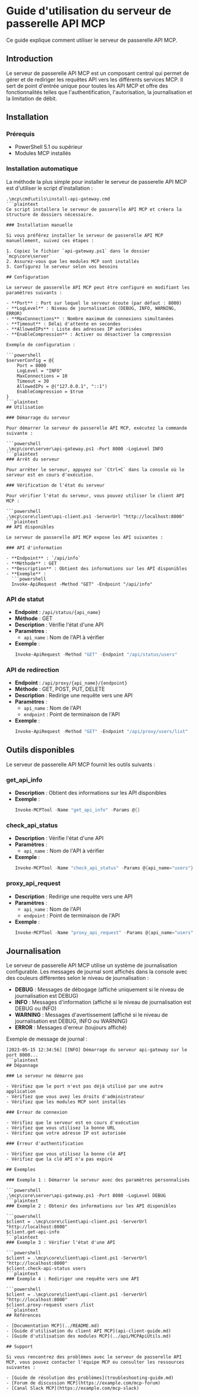 # Guide d'utilisation du serveur de passerelle API MCP

Ce guide explique comment utiliser le serveur de passerelle API MCP.

## Introduction

Le serveur de passerelle API MCP est un composant central qui permet de gérer et de rediriger les requêtes API vers les différents services MCP. Il sert de point d'entrée unique pour toutes les API MCP et offre des fonctionnalités telles que l'authentification, l'autorisation, la journalisation et la limitation de débit.

## Installation

### Prérequis

- PowerShell 5.1 ou supérieur
- Modules MCP installés

### Installation automatique

La méthode la plus simple pour installer le serveur de passerelle API MCP est d'utiliser le script d'installation :

```batch
.\mcp\cmd\utils\install-api-gateway.cmd
```plaintext
Ce script installera le serveur de passerelle API MCP et créera la structure de dossiers nécessaire.

### Installation manuelle

Si vous préférez installer le serveur de passerelle API MCP manuellement, suivez ces étapes :

1. Copiez le fichier `api-gateway.ps1` dans le dossier `mcp\core\server`
2. Assurez-vous que les modules MCP sont installés
3. Configurez le serveur selon vos besoins

## Configuration

Le serveur de passerelle API MCP peut être configuré en modifiant les paramètres suivants :

- **Port** : Port sur lequel le serveur écoute (par défaut : 8000)
- **LogLevel** : Niveau de journalisation (DEBUG, INFO, WARNING, ERROR)
- **MaxConnections** : Nombre maximum de connexions simultanées
- **Timeout** : Délai d'attente en secondes
- **AllowedIPs** : Liste des adresses IP autorisées
- **EnableCompression** : Activer ou désactiver la compression

Exemple de configuration :

```powershell
$serverConfig = @{
    Port = 8000
    LogLevel = "INFO"
    MaxConnections = 10
    Timeout = 30
    AllowedIPs = @("127.0.0.1", "::1")
    EnableCompression = $true
}
```plaintext
## Utilisation

### Démarrage du serveur

Pour démarrer le serveur de passerelle API MCP, exécutez la commande suivante :

```powershell
.\mcp\core\server\api-gateway.ps1 -Port 8000 -LogLevel INFO
```plaintext
### Arrêt du serveur

Pour arrêter le serveur, appuyez sur `Ctrl+C` dans la console où le serveur est en cours d'exécution.

### Vérification de l'état du serveur

Pour vérifier l'état du serveur, vous pouvez utiliser le client API MCP :

```powershell
.\mcp\core\client\api-client.ps1 -ServerUrl "http://localhost:8000"
```plaintext
## API disponibles

Le serveur de passerelle API MCP expose les API suivantes :

### API d'information

- **Endpoint** : `/api/info`
- **Méthode** : GET
- **Description** : Obtient des informations sur les API disponibles
- **Exemple** :
  ```powershell
  Invoke-ApiRequest -Method "GET" -Endpoint "/api/info"
  ```

### API de statut

- **Endpoint** : `/api/status/{api_name}`
- **Méthode** : GET
- **Description** : Vérifie l'état d'une API
- **Paramètres** :
  - `api_name` : Nom de l'API à vérifier
- **Exemple** :
  ```powershell
  Invoke-ApiRequest -Method "GET" -Endpoint "/api/status/users"
  ```

### API de redirection

- **Endpoint** : `/api/proxy/{api_name}/{endpoint}`
- **Méthode** : GET, POST, PUT, DELETE
- **Description** : Redirige une requête vers une API
- **Paramètres** :
  - `api_name` : Nom de l'API
  - `endpoint` : Point de terminaison de l'API
- **Exemple** :
  ```powershell
  Invoke-ApiRequest -Method "GET" -Endpoint "/api/proxy/users/list"
  ```

## Outils disponibles

Le serveur de passerelle API MCP fournit les outils suivants :

### get_api_info

- **Description** : Obtient des informations sur les API disponibles
- **Exemple** :
  ```powershell
  Invoke-MCPTool -Name "get_api_info" -Params @{}
  ```

### check_api_status

- **Description** : Vérifie l'état d'une API
- **Paramètres** :
  - `api_name` : Nom de l'API à vérifier
- **Exemple** :
  ```powershell
  Invoke-MCPTool -Name "check_api_status" -Params @{api_name="users"}
  ```

### proxy_api_request

- **Description** : Redirige une requête vers une API
- **Paramètres** :
  - `api_name` : Nom de l'API
  - `endpoint` : Point de terminaison de l'API
- **Exemple** :
  ```powershell
  Invoke-MCPTool -Name "proxy_api_request" -Params @{api_name="users"; endpoint="/list"}
  ```

## Journalisation

Le serveur de passerelle API MCP utilise un système de journalisation configurable. Les messages de journal sont affichés dans la console avec des couleurs différentes selon le niveau de journalisation :

- **DEBUG** : Messages de débogage (affiché uniquement si le niveau de journalisation est DEBUG)
- **INFO** : Messages d'information (affiché si le niveau de journalisation est DEBUG ou INFO)
- **WARNING** : Messages d'avertissement (affiché si le niveau de journalisation est DEBUG, INFO ou WARNING)
- **ERROR** : Messages d'erreur (toujours affiché)

Exemple de message de journal :

```plaintext
[2023-05-15 12:34:56] [INFO] Démarrage du serveur api-gateway sur le port 8000...
```plaintext
## Dépannage

### Le serveur ne démarre pas

- Vérifiez que le port n'est pas déjà utilisé par une autre application
- Vérifiez que vous avez les droits d'administrateur
- Vérifiez que les modules MCP sont installés

### Erreur de connexion

- Vérifiez que le serveur est en cours d'exécution
- Vérifiez que vous utilisez la bonne URL
- Vérifiez que votre adresse IP est autorisée

### Erreur d'authentification

- Vérifiez que vous utilisez la bonne clé API
- Vérifiez que la clé API n'a pas expiré

## Exemples

### Exemple 1 : Démarrer le serveur avec des paramètres personnalisés

```powershell
.\mcp\core\server\api-gateway.ps1 -Port 8080 -LogLevel DEBUG
```plaintext
### Exemple 2 : Obtenir des informations sur les API disponibles

```powershell
$client = .\mcp\core\client\api-client.ps1 -ServerUrl "http://localhost:8000"
$client.get-api-info
```plaintext
### Exemple 3 : Vérifier l'état d'une API

```powershell
$client = .\mcp\core\client\api-client.ps1 -ServerUrl "http://localhost:8000"
$client.check-api-status users
```plaintext
### Exemple 4 : Rediriger une requête vers une API

```powershell
$client = .\mcp\core\client\api-client.ps1 -ServerUrl "http://localhost:8000"
$client.proxy-request users /list
```plaintext
## Références

- [Documentation MCP](../README.md)
- [Guide d'utilisation du client API MCP](api-client-guide.md)
- [Guide d'utilisation des modules MCP](../api/MCPApiUtils.md)

## Support

Si vous rencontrez des problèmes avec le serveur de passerelle API MCP, vous pouvez contacter l'équipe MCP ou consulter les ressources suivantes :

- [Guide de résolution des problèmes](troubleshooting-guide.md)
- [Forum de discussion MCP](https://example.com/mcp-forum)
- [Canal Slack MCP](https://example.com/mcp-slack)
